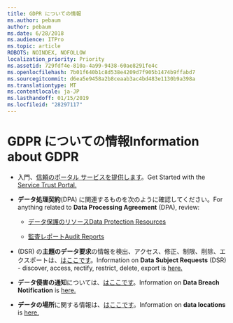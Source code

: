 ```yaml
---
title: GDPR についての情報
ms.author: pebaum
author: pebaum
ms.date: 6/28/2018
ms.audience: ITPro
ms.topic: article
ROBOTS: NOINDEX, NOFOLLOW
localization_priority: Priority
ms.assetid: 729fdf4e-810a-4a99-9438-60ae8291fe4c
ms.openlocfilehash: 7b01f640b1c8d538e4209d7f905b1474b9ffabd7
ms.sourcegitcommit: d6ea5e9458a2b8ceaab3ac4bd483e1130b9a398a
ms.translationtype: MT
ms.contentlocale: ja-JP
ms.lasthandoff: 01/15/2019
ms.locfileid: "28297117"
---
```

# <a name="information-about-gdpr"></a><span data-ttu-id="29db7-102">GDPR についての情報</span><span class="sxs-lookup"><span data-stu-id="29db7-102">Information about GDPR</span></span>

- <span data-ttu-id="29db7-103">入門、[信頼のポータル サービスを提供します](https://servicetrust.microsoft.com/ViewPage/GDPRGetStarted)。</span><span class="sxs-lookup"><span data-stu-id="29db7-103">Get Started with the [Service Trust Portal.](https://servicetrust.microsoft.com/ViewPage/GDPRGetStarted)</span></span>
    
- <span data-ttu-id="29db7-104">**データ処理契約**(DPA) に関連するものを次のように確認してください。</span><span class="sxs-lookup"><span data-stu-id="29db7-104">For anything related to **Data Processing Agreement** (DPA), review:</span></span> 
    
  - [<span data-ttu-id="29db7-105">データ保護のリソース</span><span class="sxs-lookup"><span data-stu-id="29db7-105">Data Protection Resources</span></span>](https://servicetrust.microsoft.com/ViewPage/TrustDocuments)
    
  - [<span data-ttu-id="29db7-106">監査レポート</span><span class="sxs-lookup"><span data-stu-id="29db7-106">Audit Reports</span></span>](https://servicetrust.microsoft.com/ViewPage/MSComplianceGuide)
    
- <span data-ttu-id="29db7-107">(DSR) の**主題のデータ要求**の情報を検出、アクセス、修正、制限、削除、エクスポートは、[はここです](https://docs.microsoft.com/en-us/microsoft-365/compliance/gdpr-dsr-office365)。</span><span class="sxs-lookup"><span data-stu-id="29db7-107">Information on **Data Subject Requests** (DSR) - discover, access, rectify, restrict, delete, export is [here.](https://docs.microsoft.com/en-us/microsoft-365/compliance/gdpr-dsr-office365)</span></span>
    
- <span data-ttu-id="29db7-108">**データ侵害の通知**については、[はここです](https://servicetrust.microsoft.com/ViewPage/GDPRBreach)。</span><span class="sxs-lookup"><span data-stu-id="29db7-108">Information on **Data Breach Notification** is [here.](https://servicetrust.microsoft.com/ViewPage/GDPRBreach)</span></span>
    
- <span data-ttu-id="29db7-109">**データの場所**に関する情報は、[はここです](https://products.office.com/en-us/where-is-your-data-located?ms.officeurl=datamaps&amp;geo=All#All)。</span><span class="sxs-lookup"><span data-stu-id="29db7-109">Information on **data locations** is [here.](https://products.office.com/en-us/where-is-your-data-located?ms.officeurl=datamaps&amp;geo=All#All)</span></span>
    

